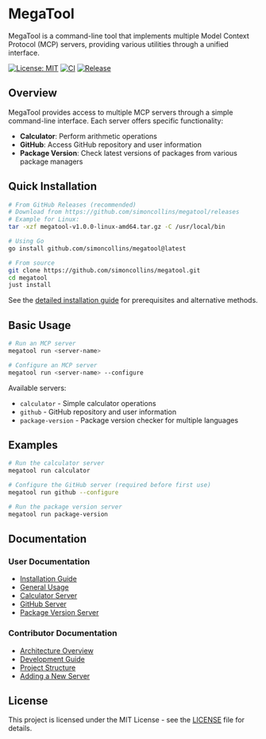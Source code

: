 # MegaTool

MegaTool is a command-line tool that implements multiple Model Context Protocol (MCP) servers, providing various utilities through a unified interface.

[![License: MIT](https://img.shields.io/badge/License-MIT-blue.svg)](LICENSE)
[![CI](https://github.com/simoncollins/megatool/actions/workflows/ci.yml/badge.svg)](https://github.com/simoncollins/megatool/actions/workflows/ci.yml)
[![Release](https://github.com/simoncollins/megatool/actions/workflows/release.yml/badge.svg)](https://github.com/simoncollins/megatool/actions/workflows/release.yml)

## Overview

MegaTool provides access to multiple MCP servers through a simple command-line interface. Each server offers specific functionality:

- **Calculator**: Perform arithmetic operations
- **GitHub**: Access GitHub repository and user information
- **Package Version**: Check latest versions of packages from various package managers

## Quick Installation

```bash
# From GitHub Releases (recommended)
# Download from https://github.com/simoncollins/megatool/releases
# Example for Linux:
tar -xzf megatool-v1.0.0-linux-amd64.tar.gz -C /usr/local/bin

# Using Go
go install github.com/simoncollins/megatool@latest

# From source
git clone https://github.com/simoncollins/megatool.git
cd megatool
just install
```

See the [detailed installation guide](docs/user/installation.md) for prerequisites and alternative methods.

## Basic Usage

```bash
# Run an MCP server
megatool run <server-name>

# Configure an MCP server
megatool run <server-name> --configure
```

Available servers:
- `calculator` - Simple calculator operations
- `github` - GitHub repository and user information
- `package-version` - Package version checker for multiple languages

## Examples

```bash
# Run the calculator server
megatool run calculator

# Configure the GitHub server (required before first use)
megatool run github --configure

# Run the package version server
megatool run package-version
```

## Documentation

### User Documentation
- [Installation Guide](docs/user/installation.md)
- [General Usage](docs/user/usage.md)
- [Calculator Server](docs/user/calculator.md)
- [GitHub Server](docs/user/github.md)
- [Package Version Server](docs/user/package-version.md)

### Contributor Documentation
- [Architecture Overview](docs/contributor/architecture.md)
- [Development Guide](docs/contributor/development.md)
- [Project Structure](docs/contributor/project-structure.md)
- [Adding a New Server](docs/contributor/adding-server.md)

## License

This project is licensed under the MIT License - see the [LICENSE](LICENSE) file for details.
